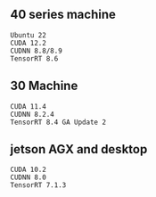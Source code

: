 ## 40 series machine
```
Ubuntu 22
CUDA 12.2
CUDNN 8.8/8.9
TensorRT 8.6

```



## 30 Machine
```
CUDA 11.4
CUDNN 8.2.4
TensorRT 8.4 GA Update 2
```
## jetson AGX and desktop

```
CUDA 10.2
CUDNN 8.0 
TensorRT 7.1.3
```
